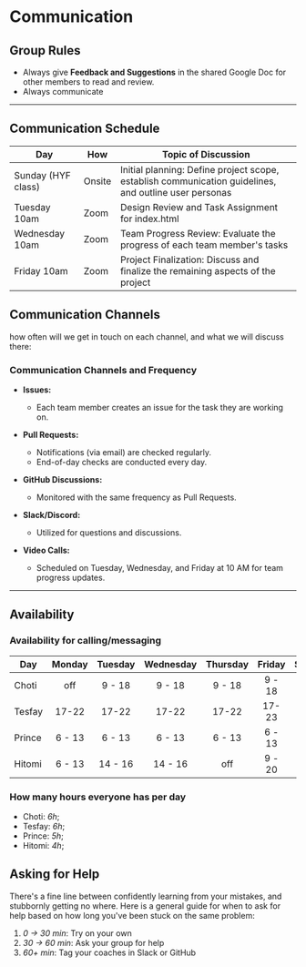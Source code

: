 # Communication

## Group Rules

<!-- any general rules you'd like to set for your group? -->
- Always give **Feedback and Suggestions**  in the shared Google Doc for other
members to read and review.
- Always communicate

---

## Communication Schedule

| Day                 | How    | Topic of Discussion                                                   |
| ------------------- | ------ | ---------------------------------------------------------------------- |
| Sunday (HYF class) | Onsite | Initial planning: Define project scope, establish communication guidelines, and outline user personas |
| Tuesday 10am        | Zoom   | Design Review and Task Assignment for index.html                         |
| Wednesday 10am      | Zoom   | Team Progress Review: Evaluate the progress of each team member's tasks |
| Friday 10am         | Zoom   | Project Finalization: Discuss and finalize the remaining aspects of the project |

## Communication Channels

how often will we get in touch on each channel, and what we will discuss there:

### Communication Channels and Frequency

- **Issues:**
  - Each team member creates an issue for the task they are working on.

- **Pull Requests:**
  - Notifications (via email) are checked regularly.
  - End-of-day checks are conducted every day.

- **GitHub Discussions:**
  - Monitored with the same frequency as Pull Requests.

- **Slack/Discord:**
  - Utilized for questions and discussions.

- **Video Calls:**
  - Scheduled on Tuesday, Wednesday, and Friday at 10 AM for team progress updates.

---

## Availability

### Availability for calling/messaging

| Day    | Monday  | Tuesday | Wednesday | Thursday | Friday  | Saturday | Sunday  |
| ------ | :-----: | :-----: | :-------: | :------: | :-----: | :------: | :-----: |
| Choti | off | 9 - 18 |  9 - 18  | 9 - 18  | 9 - 18 | 9 - 18   | off  |
| Tesfay | 17-22|  17-22 |  17-22  | 17-22 | 17-23  | 17-23  | 13 - 20 |
| Prince | 6 - 13 | 6 - 13 |  6 - 13  | 6 - 13   | 6 - 13  |6 - 13   | off  |
| Hitomi | 6 - 13 | 14 - 16 |  14 - 16  | off  | 9 - 20  |13 - 16 | 9 - 15  |

### How many hours everyone has per day

- Choti: _6h_;
- Tesfay: _6h_;
- Prince: _5h_;
- Hitomi: _4h_;

## Asking for Help

There's a fine line between confidently learning from your mistakes, and
stubbornly getting no where. Here is a general guide for when to ask for help
based on how long you've been stuck on the same problem:

1. _0 -> 30 min_: Try on your own
2. _30 -> 60 min_: Ask your group for help
3. _60+ min_: Tag your coaches in Slack or GitHub
